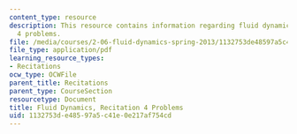 ```yaml
---
content_type: resource
description: This resource contains information regarding fluid dynamics, recitation
  4 problems.
file: /media/courses/2-06-fluid-dynamics-spring-2013/1132753de48597a5c41e0e217af754cd_MIT2_06S14_rec4prob.pdf
file_type: application/pdf
learning_resource_types:
- Recitations
ocw_type: OCWFile
parent_title: Recitations
parent_type: CourseSection
resourcetype: Document
title: Fluid Dynamics, Recitation 4 Problems
uid: 1132753d-e485-97a5-c41e-0e217af754cd
---
```

